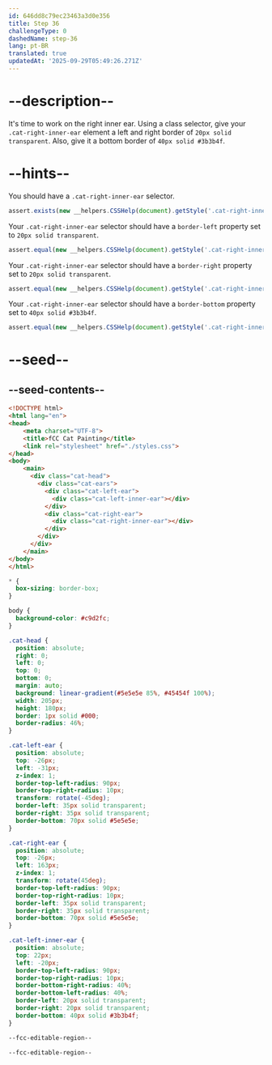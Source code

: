 ```yaml
---
id: 646dd8c79ec23463a3d0e356
title: Step 36
challengeType: 0
dashedName: step-36
lang: pt-BR
translated: true
updatedAt: '2025-09-29T05:49:26.271Z'
---
```


# --description--

It's time to work on the right inner ear. Using a class selector, give your `.cat-right-inner-ear` element a left and right border of `20px solid transparent`. Also, give it a bottom border of `40px solid #3b3b4f`.

# --hints--

You should have a `.cat-right-inner-ear` selector.

```js 
assert.exists(new __helpers.CSSHelp(document).getStyle('.cat-right-inner-ear'))
```

Your `.cat-right-inner-ear` selector should have a `border-left` property set to `20px solid transparent`.

```js
assert.equal(new __helpers.CSSHelp(document).getStyle('.cat-right-inner-ear')?.borderLeft, '20px solid transparent')
```

Your `.cat-right-inner-ear` selector should have a `border-right` property set to `20px solid transparent`.

```js
assert.equal(new __helpers.CSSHelp(document).getStyle('.cat-right-inner-ear')?.borderRight, '20px solid transparent')
```

Your `.cat-right-inner-ear` selector should have a `border-bottom` property set to `40px solid #3b3b4f`.

```js
assert.equal(new __helpers.CSSHelp(document).getStyle('.cat-right-inner-ear')?.borderBottom, '40px solid rgb(59, 59, 79)')
```

# --seed--

## --seed-contents--

```html
<!DOCTYPE html>
<html lang="en">
<head>
    <meta charset="UTF-8">
    <title>fCC Cat Painting</title>
    <link rel="stylesheet" href="./styles.css">
</head>
<body>
    <main>
      <div class="cat-head">
        <div class="cat-ears">
          <div class="cat-left-ear">
            <div class="cat-left-inner-ear"></div>
          </div>
          <div class="cat-right-ear">
            <div class="cat-right-inner-ear"></div>
          </div>
        </div>
      </div>
    </main>
</body>
</html>
```

```css
* {
  box-sizing: border-box;
}

body {
  background-color: #c9d2fc;
}

.cat-head {
  position: absolute;
  right: 0;
  left: 0;
  top: 0;
  bottom: 0;
  margin: auto;
  background: linear-gradient(#5e5e5e 85%, #45454f 100%);
  width: 205px;
  height: 180px;
  border: 1px solid #000;
  border-radius: 46%;
}

.cat-left-ear {
  position: absolute;
  top: -26px;
  left: -31px;
  z-index: 1;
  border-top-left-radius: 90px;
  border-top-right-radius: 10px;
  transform: rotate(-45deg);
  border-left: 35px solid transparent;
  border-right: 35px solid transparent;
  border-bottom: 70px solid #5e5e5e;
}

.cat-right-ear {
  position: absolute;
  top: -26px;
  left: 163px;
  z-index: 1;
  transform: rotate(45deg);
  border-top-left-radius: 90px;
  border-top-right-radius: 10px;
  border-left: 35px solid transparent;
  border-right: 35px solid transparent;
  border-bottom: 70px solid #5e5e5e;
}

.cat-left-inner-ear {
  position: absolute;
  top: 22px;
  left: -20px;
  border-top-left-radius: 90px;
  border-top-right-radius: 10px;
  border-bottom-right-radius: 40%;
  border-bottom-left-radius: 40%;
  border-left: 20px solid transparent;
  border-right: 20px solid transparent;
  border-bottom: 40px solid #3b3b4f;
}

--fcc-editable-region--

--fcc-editable-region--
```
